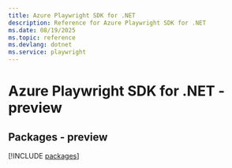 ```yaml
---
title: Azure Playwright SDK for .NET
description: Reference for Azure Playwright SDK for .NET
ms.date: 08/19/2025
ms.topic: reference
ms.devlang: dotnet
ms.service: playwright
---
```

# Azure Playwright SDK for .NET - preview
## Packages - preview
[!INCLUDE [packages](playwright-index.md)]
